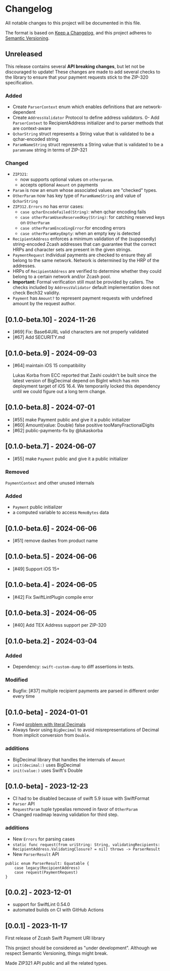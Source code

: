 # Changelog

All notable changes to this project will be documented in this file.

The format is based on [Keep a Changelog](https://keepachangelog.com/en/1.0.0/),
and this project adheres to [Semantic Versioning](https://semver.org/spec/v2.0.0.html).

## Unreleased 
This release contains several **API breaking changes**, but let not be discouraged to
update! These changes are made to add several checks to the library to ensure that your payment
requests stick to the ZIP-320 specification.
### Added
- Create `ParserContext` enum which enables definitions that are network-dependent 
- Create `AddressValidator` Protocol to define address validators.
0- Add `ParserContext` to RecipientAddress initializer and to parser methods that are
context-aware
- `QcharString` struct represents a String value that is validated to be a
qchar-encoded string
- `ParamNameString` struct represents a String value that is validated to be a
`paramname` string in terms of ZIP-321

### Changed
- ``ZIP321``:
  - now supports optional values on `otherparam`.
  - accepts optional ``Amount`` on payments
- ``Param`` is now an enum whose associated values are "checked" types.
- ``OtherParam`` now has key type of ``ParamNameString`` and value of ``QcharString``
- ``ZIP312.Errors`` no has error cases:
  - `case qcharEncodeFailed(String)`: when qchar encoding fails
  - `case otherParamUsesReservedKey(String)`: for catching reserved keys on `OtherParam`
  - `case otherParamEncodingError`:for encoding errors
  - `case otherParamKeyEmpty`: when an empty key is detected
- `RecipientAddress` enforces a minimum validation of the (supposedly) string-encoded Zcash addresses
that can guarantee that the correct HRPs and character sets are present in the given strings.
- `PaymentRequest` individual payments are checked to ensure they all belong to the same network.
Network is determined by the HRP of the addresses.
- HRPs of `RecipientAddress` are verified to determine whether they could belong to a certain network 
and/or Zcash pool. 
- **Important:** Formal verification still must be provided by callers. The checks included by 
``AddressValidator`` default implementation does not check Bech32 validity. 
- `Payment` has `Amount?` to represent payment requests with undefined amount by the request author.


## [0.1.0-beta.10] - 2024-11-26

- [#69] Fix: Base64URL valid characters are not properly validated
- [#67] Add SECURITY.md

## [0.1.0-beta.9] - 2024-09-03

- [#64] maintain iOS 15 compatibility
    
    Lukas Korba from ECC reported that Zashi couldn't be built since
    the latest version of BigDecimal depend on BigInt which has min
    deployment target of iOS 16.4. We temporarily locked this dependency
    until we could figure out a long term change.
    
## [0.1.0-beta.8] - 2024-07-01


- [#55] make Payment public and give it a public initializer
- [#60] Amount(value: Double) false positive tooManyFractionalDigits
- [#62] public-payments-fix by @lukaskorba 


## [0.1.0-beta.7] - 2024-06-07
- [#55] make `Payment` public and give it a public initializer
### Removed 
`PaymentContext` and other unused internals

### Added
- `Payment` public initializer
- a computed variable to access `MemoBytes` data
## [0.1.0-beta.6] - 2024-06-06
- [#51] remove dashes from product name
## [0.1.0-beta.5] - 2024-06-06
- [#49] Support iOS 15+
## [0.1.0-beta.4] - 2024-06-05
- [#42] Fix SwiftLintPlugin compile error

## [0.1.0-beta.3] - 2024-06-05

- [#40] Add TEX Address support per ZIP-320 

## [0.1.0-beta.2] - 2024-03-04
### Added 
- Dependency: `swift-custom-dump` to diff assertions in tests.

### Modified
- Bugfix: [#37] multiple recipient payments are parsed in different order every time 

## [0.1.0-beta] - 2024-01-01
- Fixed [problem with literal Decimals](https://github.com/pacu/zcash-swift-payment-uri/issues/35)
- Always favor using `BigDecimal` to avoid misrepresentations of Decimal from 
implicit conversion from `Double`.

### additions
- BigDecimal library that handles the internals of `Amount`
- `init(decimal:)` uses BigDecimal
- `init(value:)` uses Swift's Double 

## [0.1.0-beta] - 2023-12-23
- CI had to be disabled because of swift 5.9 issue with SwiftFormat
- `Parser` API
- `RequestParam` tuple typealias removed in favor of `OtherParam` 
- Changed roadmap leaving validation for third step.

### additions
- New `Errors` for parsing cases
- `static func request(from uriString: String, validatingRecipients: RecipientAddress.ValidatingClosure? = nil) throws -> ParserResult`
- New `ParserResult` API

```
public enum ParserResult: Equatable {
    case legacy(RecipientAddress)
    case request(PaymentRequest)
}
```

## [0.0.2] - 2023-12-01

- support for SwiftLint 0.54.0
- automated builds on CI with GitHub Actions

## [0.0.1] - 2023-11-17

First release of Zcash Swift Payment URI library

This project should be considered as "under development". Although we respect Semantic
Versioning, things might break.

Made ZIP321 API public and all the related types. 
